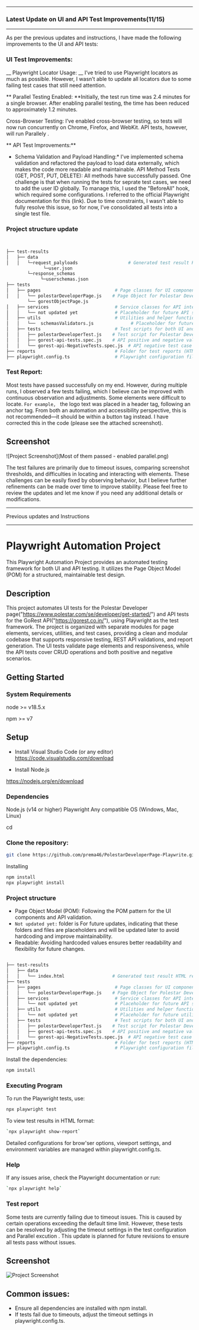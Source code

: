 --------------------------------------------------------------------------------------------------------------

### Latest Update on UI and API Test Improvements(11/15)

-----------------------------------------------------------------------------------------------------------


As per the previous updates and instructions, I have made the following improvements to the UI and API tests:

### UI Test Improvements:
__ Playwright Locator Usage: __ I’ve tried to use Playwright locators as much as possible. However, I wasn’t able to update all locators due to some failing test cases that still need attention.

** Parallel Testing Enabled: **Initially, the test run time was 2.4 minutes for a single browser. After enabling parallel testing, the time has been reduced to approximately 1.2 minutes.


Cross-Browser Testing: I’ve enabled cross-browser testing, so tests will now run concurrently on Chrome, Firefox, and WebKit. API tests, however, will run Parallely .


** API Test Improvements:**

 -  Schema Validation and Payload Handling:* I’ve implemented schema validation and refactored the payload to load data externally, which makes the code more readable and maintainable.
API Method Tests (GET, POST, PUT, DELETE): All methods have successfully passed. One challenge is that when running the tests for seprate test cases, we need to add the user ID globally. To manage this, I used the "BeforeAll" hook, which required some configurations. I referred to the official Playwright documentation for this (link). Due to time constraints, I wasn't able to fully resolve this issue, so for now, I’ve consolidated all tests into a single test file.

### Project structure update 
```bash


├── test-results
│   ├── data
│   │   └─request_palyloads                   # Generated test result HTML report
              └─user.json
        └─response_schemas  
             └─userschemas.json
├── tests
│   ├── pages                            # Page classes for UI components following the POM pattern
│   │   └── polestarDeveloperPage.js    # Page Object for Polestar Developer Page
        └── gorestObjectPage.js 
│   ├── services                         # Service classes for API interactions
│   │   └── not updated yet              # Placeholder for future API service classes
│   ├── utils                            # Utilities and helper functions for reusable code
│   │   └──  schemasValidators.js              # Placeholder for future utility functions
│   ├── tests                            # Test scripts for both UI and API
│   │   ├── polestarDeveloperTest.js    # Test script for Polestar Developer Page (UI tests)
│   │   ├── gorest-api-tests.spec.js    # API positive and negative validation test cases
│   │   └── gorest-api-NegativeTests.spec.js  # API negative test case file for invalid scenarios
├── reports                              # Folder for test reports (HTML, screenshots)
├── playwright.config.ts                 # Playwright configuration file

```


### Test Report:
Most tests have passed successfully on my end. However, during multiple runs, I observed a few tests failing, which I believe can be improved with continuous observation and adjustments.
Some elements were difficult to locate. `For example, ` the logo text was placed in a header tag, following an anchor tag. From both an automation and accessibility perspective, this is not recommended—it should be within a button tag instead. I have corrected this in the code (please see the attached screenshot).

## Screenshot
![Project Screenshot](Most of them passed - enabled parallel.png)

The test failures are primarily due to timeout issues, comparing screenshot thresholds, and difficulties in locating and interacting with elements. These challenges can be easily fixed by observing behavior, but I believe further refinements can be made over time to improve stability.
Please feel free to review the updates and let me know if you need any additional details or modifications.


-----------------------------------------------------------------------------------------------------------

Previous updates and Instructions

-----------------------------------------------------------------------------------------------------------
# Playwright Automation Project

This Playwright Automation Project provides an automated testing framework for both UI and API testing. It utilizes the Page Object Model (POM) for a structured, maintainable test design.

## Description
This project automates UI tests for the Polestar Developer page("https://www.polestar.com/se/developer/get-started/") and API tests for the GoRest API("https://gorest.co.in/"), using Playwright as the test framework. The project is organized with separate modules for page elements, services, utilities, and test cases, providing a clean and modular codebase that supports responsive testing, REST API validations, and report generation. The UI tests validate page elements and responsiveness, while the API tests cover CRUD operations and both positive and negative scenarios.

## Getting Started

### System Requirements

node >= v18.5.x

npm >= v7


## Setup

* Install Visual Studio Code (or any editor)
https://code.visualstudio.com/download

* Install Node.js

https://nodejs.org/en/download

### Dependencies
Node.js (v14 or higher)
Playwright
Any compatible OS (Windows, Mac, Linux)

cd <project-folder>
### Clone the repository:

```bash
git clone https://github.com/prema46/PolestarDeveloperPage-Playwrite.git
```
Installing
```bash
npm install
npx playwright install
```

### Project structure

* Page Object Model (POM): Following the POM pattern for the UI components and API validation.
* ` Not updated yet: ` folder is For future updates, indicating that these folders and files are placeholders and will be updated later to avoid hardcoding and improve maintainability.
* Readable: Avoiding hardcoded values ensures better readability and flexibility for future changes.

```bash

├── test-results
│   ├── data
│   │   └── index.html                  # Generated test result HTML report
├── tests
│   ├── pages                            # Page classes for UI components following the POM pattern
│   │   └── polestarDeveloperPage.js    # Page Object for Polestar Developer Page
│   ├── services                         # Service classes for API interactions
│   │   └── not updated yet              # Placeholder for future API service classes
│   ├── utils                            # Utilities and helper functions for reusable code
│   │   └── not updated yet              # Placeholder for future utility functions
│   ├── tests                            # Test scripts for both UI and API
│   │   ├── polestarDeveloperTest.js    # Test script for Polestar Developer Page (UI tests)
│   │   ├── gorest-api-tests.spec.js    # API positive and negative validation test cases
│   │   └── gorest-api-NegativeTests.spec.js  # API negative test case file for invalid scenarios
├── reports                              # Folder for test reports (HTML, screenshots)
├── playwright.config.ts                 # Playwright configuration file

```
Install the dependencies:

```bash
npm install
```
### Executing Program

To run the Playwright tests, use:

```bash
npx playwright test
```
To view test results in HTML format:
```bash
`npx playwright show-report`
```
Detailed configurations for brow'ser options, viewport settings, and environment variables are managed within 
playwright.config.ts.

###  Help
If any issues arise, check the Playwright documentation or run:
```bash
`npx playwright help`
```

### Test report 
Some tests are currently failing due to timeout issues. This is caused by certain operations exceeding the default time limit. However, these tests can be resolved by adjusting the timeout settings in the test configuration and Parallel excution . This update is planned for future revisions to ensure all tests pass without issues.

## Screenshot
![Project Screenshot](testReport.png)
## Common issues:

* Ensure all dependencies are installed with npm install.
* If tests fail due to timeouts, adjust the timeout settings in playwright.config.ts.
